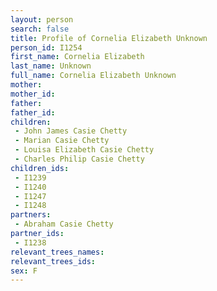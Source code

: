 ```yaml
---
layout: person
search: false
title: Profile of Cornelia Elizabeth Unknown
person_id: I1254
first_name: Cornelia Elizabeth
last_name: Unknown
full_name: Cornelia Elizabeth Unknown
mother: 
mother_id: 
father: 
father_id: 
children:
 - John James Casie Chetty
 - Marian Casie Chetty
 - Louisa Elizabeth Casie Chetty
 - Charles Philip Casie Chetty
children_ids:
 - I1239
 - I1240
 - I1247
 - I1248
partners:
 - Abraham Casie Chetty
partner_ids:
 - I1238
relevant_trees_names:
relevant_trees_ids:
sex: F
---
```


